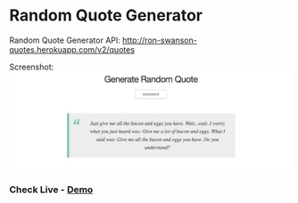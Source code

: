 # Random Quote Generator

Random Quote Generator API: http://ron-swanson-quotes.herokuapp.com/v2/quotes

Screenshot: ![Screenshot](screenshot.jpg)

### Check Live - [Demo](//www.js.faisalahammad.ml/random_quote/)
